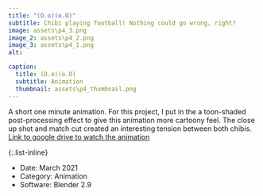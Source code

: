 ```yaml
---
title: "(O.o)(o.O)"
subtitle: Chibi playing football! Nothing could go wrong, right?
image: assets\p4_3.png
image_2: assets\p4_2.png
image_3: assets\p4_1.png
alt: 

caption:
  title: (O.o)(o.O)
  subtitle: Animation
  thumbnail: assets\p4_thumbnail.png
---
```

A short one minute animation. For this project, I put in the a toon-shaded post-processing effect to give this animation more cartoony feel. The close up shot and match cut created an interesting tension between both chibis. [Link to google drive to watch the animation](https://drive.google.com/drive/folders/1VlYu0leoVx5v3QtotBA-5UMSfUW0a5b2?usp=sharing)

{:.list-inline}
- Date: March 2021
- Category: Animation
- Software: Blender 2.9

